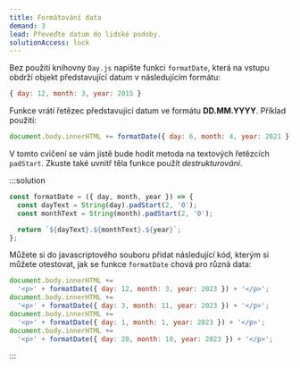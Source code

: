 ```yaml
---
title: Formátování data
demand: 3
lead: Převeďte datum do lidské podoby.
solutionAccess: lock
---
```


Bez použití knihovny `Day.js` napište funkci `formatDate`, která na vstupu obdrží objekt představující datum v následujícím formátu:

```js
{ day: 12, month: 3, year: 2015 }
```

Funkce vrátí řetězec představující datum ve formátu **DD.MM.YYYY**. Příklad použití:

```js
document.body.innerHTML += formatDate({ day: 6, month: 4, year: 2021 }); // 06.04.2021
```

V tomto cvičení se vám jistě bude hodit metoda na textových řetězcích `padStart`. Zkuste také uvnitř těla funkce použít _destrukturování_.

:::solution

```js
const formatDate = ({ day, month, year }) => {
  const dayText = String(day).padStart(2, '0');
  const monthText = String(month).padStart(2, '0');

  return `${dayText}.${monthText}.${year}`;
};
```

Můžete si do javascriptového souboru přidat následující kód, kterým si můžete otestovat, jak se funkce `formatDate` chová pro různá data:

```js
document.body.innerHTML +=
  '<p>' + formatDate({ day: 12, month: 3, year: 2023 }) + '</p>';
document.body.innerHTML +=
  '<p>' + formatDate({ day: 3, month: 11, year: 2023 }) + '</p>';
document.body.innerHTML +=
  '<p>' + formatDate({ day: 1, month: 1, year: 2023 }) + '</p>';
document.body.innerHTML +=
  '<p>' + formatDate({ day: 28, month: 10, year: 2023 }) + '</p>';
```

:::
